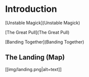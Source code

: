 # Introduction

[Unstable Magick](Unstable Magick)

[The Great Pull](The Great Pull)

[Banding Together](Banding Together)

## The Landing (Map)
[[img/landing.png|alt=text]]